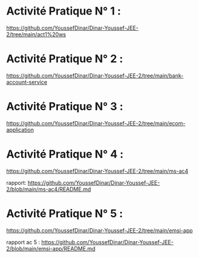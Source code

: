 # Activité Pratique N° 1 : 
https://github.com/YoussefDinar/Dinar-Youssef-JEE-2/tree/main/act1%20ws

# Activité Pratique N° 2 :
https://github.com/YoussefDinar/Dinar-Youssef-JEE-2/tree/main/bank-account-service

# Activité Pratique N° 3 :
https://github.com/YoussefDinar/Dinar-Youssef-JEE-2/tree/main/ecom-application

# Activité Pratique N° 4   :
https://github.com/YoussefDinar/Dinar-Youssef-JEE-2/tree/main/ms-ac4

rapport: https://github.com/YoussefDinar/Dinar-Youssef-JEE-2/blob/main/ms-ac4/README.md

# Activité Pratique N° 5 :
https://github.com/YoussefDinar/Dinar-Youssef-JEE-2/tree/main/emsi-app

rapport ac 5 : https://github.com/YoussefDinar/Dinar-Youssef-JEE-2/blob/main/emsi-app/README.md



